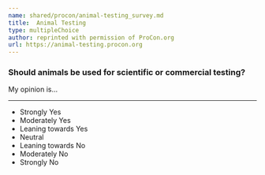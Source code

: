 ```yaml
---
name: shared/procon/animal-testing_survey.md
title:  Animal Testing 
type: multipleChoice
author: reprinted with permission of ProCon.org
url: https://animal-testing.procon.org 
---
```


###  Should animals be used for scientific or commercial testing?

My opinion is...

---

- Strongly Yes
- Moderately Yes
- Leaning towards Yes
- Neutral
- Leaning towards No
- Moderately No
- Strongly No

